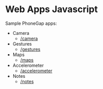 # Web Apps Javascript

Sample PhoneGap apps:

* Camera
    * [/camera](https://github.com/tomasnama/web-apps/tree/master/camera)
* Gestures
    * [/gestures](https://github.com/tomasnama/web-apps/tree/master/gestures)
* Maps
    * [/maps](https://github.com/tomasnama/web-apps/tree/master/maps)
* Accelerometer
    * [/accelerometer](https://github.com/tomasnama/web-apps/tree/master/accelerometer)
* Notes
    * [/notes](https://github.com/tomasnama/web-apps/tree/master/notes)
